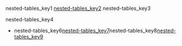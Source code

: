 nested-tables_key1
[nested-tables_key2](http://www.w3resource.com/html-css-exercise/table.php)
nested-tables_key3

nested-tables_key4


- nested-tables_key6[nested-tables_key7](http://www.html-5-tutorial.com/table-tag.htm)nested-tables_key8[nested-tables_key9](https://docs.google.com/document/d/1Y3pKUJJUg6zLpu5TPHw5kH0kOIy6y7gnQcDSRrqe3fI/edit)
